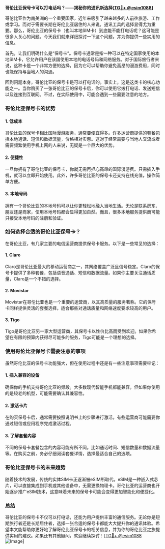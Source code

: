 **哥伦比亚保号卡可以打电话吗？——揭秘你的通讯新选择[[TG💪+ @esim1088](https://t.me/s/esim1088)]**

哥伦比亚作为南美洲的一个重要国家，近年来吸引了越来越多的人前往旅游、工作或学习。而对于需要长期在哥伦比亚居住的人来说，通讯工具的选择显得尤为重要。那么，哥伦比亚的保号卡（也叫本地SIM卡）到底能不能打电话呢？这可能是很多人关心的问题。今天我们就来详细探讨一下这个问题，并为你提供一些实用的信息。

首先，让我们明确什么是“保号卡”。保号卡通常是指一种可以在特定国家使用的本地SIM卡，它允许用户在该国使用本地的电话号码和网络服务。对于国际旅行者来说，这种卡是一个非常方便的选择，因为它可以帮助你避免高昂的漫游费用，同时也能保持与当地人的沟通。

回到问题本身，哥伦比亚的保号卡是可以打电话的。事实上，这是这类卡的核心功能之一。当你购买了一张哥伦比亚的保号卡后，你可以使用它拨打电话、发送短信以及连接到互联网。不过，在实际使用中，可能会遇到一些需要注意的地方。

### 哥伦比亚保号卡的优势

#### 1. **低成本**
哥伦比亚的保号卡相比国际漫游服务，通常要便宜得多。许多运营商提供的套餐包括本地通话、短信和数据流量，价格相对实惠。这对于经常需要与当地人交流或者需要频繁使用手机上网的人来说，无疑是一个巨大的优势。

#### 2. **便捷性**
一旦你拥有了哥伦比亚的保号卡，你就无需再担心高昂的国际漫游费。只需插入手机，就可以立即开始使用。此外，许多哥伦比亚的保号卡还支持在线充值，操作简单方便。

#### 3. **本地号码**
拥有一个哥伦比亚的本地号码可以让你更轻松地融入当地生活。无论是联系房东、朋友还是商家，使用本地号码都会显得更加自然。而且，很多本地服务提供商可能只接受本地号码的注册和验证。

### 如何选择合适的哥伦比亚保号卡？

在哥伦比亚，有几家主要的电信运营商提供保号卡服务。以下是一些常见的选择：

#### 1. **Claro**
Claro是哥伦比亚最大的移动运营商之一，其网络覆盖广泛且信号稳定。Claro的保号卡提供了多种套餐，包括语音通话、短信和数据流量。如果你主要关注通话质量，Claro是一个不错的选择。

#### 2. **Movistar**
Movistar在哥伦比亚也是一个重要的运营商，以其高质量的服务著称。它的保号卡同样提供灵活的套餐选择，适合那些对通话质量和网络速度要求较高的用户。

#### 3. **Tigo**
Tigo是哥伦比亚另一家大型运营商，其保号卡以性价比高而受到欢迎。如果你希望在有限的预算内获得尽可能多的服务，Tigo可能是一个理想的选择。

### 使用哥伦比亚保号卡需要注意的事项

虽然哥伦比亚的保号卡功能强大，但在使用过程中还是有一些注意事项需要牢记：

#### 1. **插入兼容的设备**
确保你的手机支持哥伦比亚的频段。大多数现代智能手机都能兼容，但如果你使用的是较老的机型，可能需要确认其兼容性。

#### 2. **激活卡片**
在购买保号卡后，通常需要按照说明书上的步骤进行激活。有些运营商可能需要你通过短信或应用程序完成激活过程。

#### 3. **了解套餐内容**
不同的保号卡套餐包含的内容可能有所不同，比如通话时间、短信数量和数据流量等。在购买之前，务必仔细阅读套餐详情，选择最适合自己的选项。

### 哥伦比亚保号卡的未来趋势

随着技术的发展，传统的实体SIM卡正逐渐被eSIM所取代。eSIM是一种嵌入式芯片，可以直接集成到手机或其他设备中，无需更换物理卡。哥伦比亚的运营商也开始逐步推广eSIM技术，这意味着未来的保号卡可能会变得更加智能化和便捷化。

### 总结

哥伦比亚的保号卡不仅可以打电话，还能为用户提供丰富的通信服务。无论你是短期旅行者还是长期居住者，选择一张合适的保号卡都能大大提升你的通讯体验。希望本文能帮助你更好地了解哥伦比亚保号卡的相关信息，并为你的哥伦比亚之旅提供实用的建议。如果还有其他疑问，欢迎继续探讨！[[TG💪+ @esim1088](https://t.me/s/esim1088) ![Image](https://i.postimg.cc/4NQfJmqS/Snipaste-2025-05-13-00-14-12.png)]